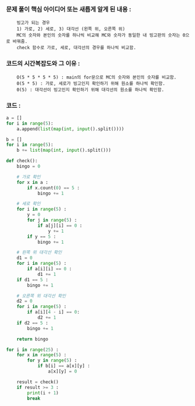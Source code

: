 ### 문제 풀이 핵심 아이디어 또는 새롭게 알게 된 내용 :
        빙고가 되는 경우 
        1) 가로, 2) 세로, 3) 대각선 (왼쪽 위, 오른쪽 위)
        MC의 숫자와 본인의 숫자를 하나씩 비교해 MC와 숫자가 동일한 내 빙고판의 숫자는 0으로 바꿔줌.
        check 함수로 가로, 세로, 대각선의 경우를 하나씩 비교함.

### 코드의 시간복잡도와 그 이유 :
        O(5 * 5 * 5 * 5) : main의 for문으로 MC의 숫자와 본인의 숫자를 비교함.
        0(5 * 5) : 가로, 세로가 빙고인지 확인하기 위해 원소를 하나씩 확인함.
        0(5) : 대각선이 빙고인지 확인하기 위해 대각선의 원소를 하나씩 확인함.

### 코드 :
```python
a = []
for i in range(5):
    a.append(list(map(int, input().split())))

b = []
for i in range(5):
    b += list(map(int, input().split()))

def check():
    bingo = 0

    # 가로 확인
    for x in a :
        if x.count(0) == 5 :
            bingo += 1

    # 세로 확인
    for i in range(5) :
        y = 0
        for j in range(5) :
            if a[j][i] == 0 :
                y += 1
        if y == 5 :
            bingo += 1

    # 왼쪽 위 대각선 확인
    d1 = 0
    for i in range(5) :
        if a[i][i] == 0 :
            d1 += 1
    if d1 == 5 :
        bingo += 1

    # 오른쪽 위 대각선 확인
    d2 = 0
    for i in range(5) :
        if a[i][4 - i] == 0:
            d2 += 1
    if d2 == 5 :
        bingo += 1

    return bingo

for i in range(25) :
    for x in range(5) :
        for y in range(5) :
            if b[i] == a[x][y] :
                a[x][y] = 0

    result = check()
    if result >= 3 :
        print(i + 1)
        break
```
